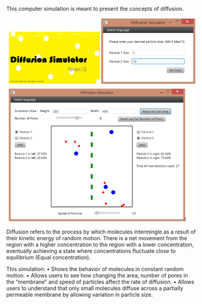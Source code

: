 This computer simulation is meant to present the concepts of diffusion. 

![Screenshot](screenshot.png)

Diffusion refers to the process by which molecules intermingle as a result of their kinetic energy of random motion. There is a net movement from the region with a higher concentration to the region with a lower concentration, eventually achieving a state where concentrations fluctuate close to equilibrium (Equal concentration).

This simulation:
•	Shows the behavior of molecules in constant random motion.
•	Allows users to see how changing the area, number of pores in the “membrane” and speed of particles affect the rate of diffusion.
•	Allows users to understand that only small molecules diffuse across a partially permeable membrane by allowing variation in particle size.
